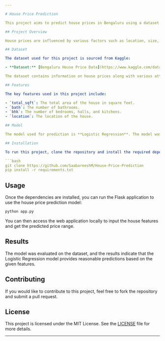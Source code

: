 ```yaml
---

# House Price Prediction

This project aims to predict house prices in Bengaluru using a dataset from Kaggle and a Logistic Regression model.

## Project Overview

House prices are influenced by various factors such as location, size, number of bedrooms, and more. In this project, we develop a predictive model using Logistic Regression to estimate the price of houses based on several features.

## Dataset

The dataset used for this project is sourced from Kaggle:

- **Dataset:** [Bengaluru House Price Data](https://www.kaggle.com/datasets/amitabhajoy/bengaluru-house-price-data)

The dataset contains information on house prices along with various attributes such as the area, number of bedrooms, number of bathrooms, and the location.

## Features

The key features used in this project include:

- `total_sqft`: The total area of the house in square feet.
- `bath`: The number of bathrooms.
- `bhk`: The number of bedrooms, halls, and kitchens.
- `location`: The location of the house.

## Model

The model used for prediction is **Logistic Regression**. The model was trained using the aforementioned features to predict the price range of houses in Bengaluru.

## Installation

To run this project, clone the repository and install the required dependencies using the `requirements.txt` file:

```bash
git clone https://github.com/SaabareeshM/House-Price-Prediction
pip install -r requirements.txt
```

## Usage

Once the dependencies are installed, you can run the Flask application to use the house price prediction model:

```bash
python app.py
```

You can then access the web application locally to input the house features and get the predicted price range.

## Results

The model was evaluated on the dataset, and the results indicate that the Logistic Regression model provides reasonable predictions based on the given features.

## Contributing

If you would like to contribute to this project, feel free to fork the repository and submit a pull request.

## License

This project is licensed under the MIT License. See the [LICENSE](LICENSE) file for more details.

---
```

